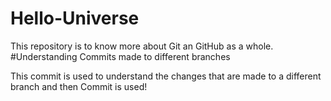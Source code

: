 # Hello-Universe
This repository is to know more about Git an GitHub as a whole.
#Understanding Commits made to different branches

This commit is used to understand the changes that are made to a different branch and then Commit is used!
